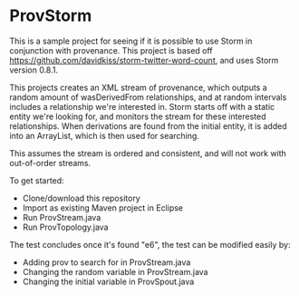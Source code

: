 ProvStorm
========================

This is a sample project for seeing if it is possible to use Storm in conjunction with provenance. This project is based off https://github.com/davidkiss/storm-twitter-word-count, and uses Storm version 0.8.1.

This projects creates an XML stream of provenance, which outputs a random amount of wasDerivedFrom relationships, and at random intervals includes a relationship we're interested in. Storm starts off with a static entity we're looking for, and monitors the stream for these interested relationships. When derivations are found from the initial entity, it is added into an ArrayList, which is then used for searching.  

This assumes the stream is ordered and consistent, and will not work with out-of-order streams.

To get started:
* Clone/download this repository
* Import as existing Maven project in Eclipse
* Run ProvStream.java
* Run ProvTopology.java


The test concludes once it's found  "e6", the test can be modified easily by:

* Adding prov to search for in ProvStream.java
* Changing the random variable in ProvStream.java
* Changing the initial variable in ProvSpout.java
